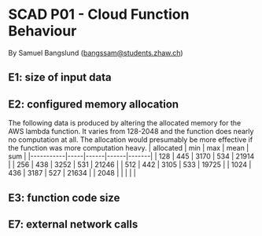 # SCAD P01 - Cloud Function Behaviour
By Samuel Bangslund (bangssam@students.zhaw.ch)

## E1: size of input data

## E2: configured memory allocation
The following data is produced by altering the allocated memory for the AWS lambda function. It varies from 128-2048 and the function does nearly no computation at all. The allocation would presumably be more effective if the function was more computation heavy.
| allocated | min | max  | mean | sum   |
|-----------|-----|------|------|-------|
| 128       | 445 | 3170 | 534  | 21914 |
| 256       | 438 | 3252 | 531  | 21246 |
| 512       | 442 | 3105 | 533  | 19725 |
| 1024      | 436 | 3187 | 527  | 21634 |
| 2048      |     |      |      |       |

## E3: function code size

## E7: external network calls
